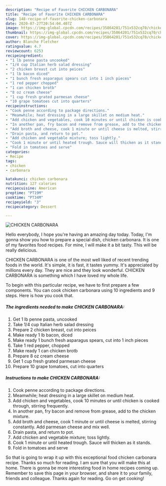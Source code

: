 ```yaml
---
description: "Recipe of Favorite CHICKEN CARBONARA"
title: "Recipe of Favorite CHICKEN CARBONARA"
slug: 148-recipe-of-favorite-chicken-carbonara
date: 2020-07-27T20:54:04.407Z
image: https://img-global.cpcdn.com/recipes/35864201/751x532cq70/chicken-carbonara-recipe-main-photo.jpg
thumbnail: https://img-global.cpcdn.com/recipes/35864201/751x532cq70/chicken-carbonara-recipe-main-photo.jpg
cover: https://img-global.cpcdn.com/recipes/35864201/751x532cq70/chicken-carbonara-recipe-main-photo.jpg
author: Blanche Fletcher
ratingvalue: 4.7
reviewcount: 6253
recipeingredient:
- "1 lb penne pasta uncooked"
- "1/4 cup Italian herb salad dressing"
- "2 chicken breast cut into peices"
- "1 lb bacon diced"
- "1 bunch fresh asparagus spears cut into 1 inch pieces"
- "1 red pepper chopped"
- "1 can chicken brotb"
- "8 oz cream cheese"
- "1 cup fresh grated parmesan cheese"
- "10 grape tomatoes cut into quarters"
recipeinstructions:
- "Cook penne according to package directions."
- "Meamwhile; heat dressing in a large skillet on medium heat."
- "Add chicken and vegetables, cook 10 minutes or until chicken is cooked through, stirring frequently."
- "In another pan, fry bacon and remove from grease, add to the chicken mixture."
- "Add broth and cheese, cook 1 minute or until cheese is melted, stirring constantly. Add parmesan cheese and mix well."
- "Drain pasta, and return to pot."
- "Add chicken and vegetable mixture; toss lightly."
- "Cook 1 minute or until heated trough. Sauce will thicken as it stands."
- "Fold in tomatoes and serve"
categories:
- Recipe
tags:
- chicken
- carbonara

katakunci: chicken carbonara 
nutrition: 127 calories
recipecuisine: American
preptime: "PT19M"
cooktime: "PT34M"
recipeyield: "3"
recipecategory: Dessert

---
```



![CHICKEN CARBONARA](https://img-global.cpcdn.com/recipes/35864201/751x532cq70/chicken-carbonara-recipe-main-photo.jpg)

Hello everybody, I hope you're having an amazing day today. Today, I'm gonna show you how to prepare a special dish, chicken carbonara. It is one of my favorites food recipes. For mine, I will make it a bit tasty. This will be really delicious.

CHICKEN CARBONARA is one of the most well liked of recent trending foods in the world. It's simple, it is fast, it tastes yummy. It's appreciated by millions every day. They are nice and they look wonderful. CHICKEN CARBONARA is something which I have loved my whole life.




To begin with this particular recipe, we have to first prepare a few components. You can cook chicken carbonara using 10 ingredients and 9 steps. Here is how you cook that.

<!--inarticleads1-->

##### The ingredients needed to make CHICKEN CARBONARA:

1. Get 1 lb penne pasta, uncooked
1. Take 1/4 cup Italian herb salad dressing
1. Prepare 2 chicken breast, cut into peices
1. Make ready 1 lb bacon, diced
1. Make ready 1 bunch fresh asparagus spears, cut into 1 inch pieces
1. Take 1 red pepper, chopped
1. Make ready 1 can chicken brotb
1. Prepare 8 oz cream cheese
1. Get 1 cup fresh grated parmesan cheese
1. Prepare 10 grape tomatoes, cut into quarters




<!--inarticleads2-->

##### Instructions to make CHICKEN CARBONARA:

1. Cook penne according to package directions.
1. Meamwhile; heat dressing in a large skillet on medium heat.
1. Add chicken and vegetables, cook 10 minutes or until chicken is cooked through, stirring frequently.
1. In another pan, fry bacon and remove from grease, add to the chicken mixture.
1. Add broth and cheese, cook 1 minute or until cheese is melted, stirring constantly. Add parmesan cheese and mix well.
1. Drain pasta, and return to pot.
1. Add chicken and vegetable mixture; toss lightly.
1. Cook 1 minute or until heated trough. Sauce will thicken as it stands.
1. Fold in tomatoes and serve




So that is going to wrap it up with this exceptional food chicken carbonara recipe. Thanks so much for reading. I am sure that you will make this at home. There is gonna be more interesting food in home recipes coming up. Remember to save this page in your browser, and share it to your family, friends and colleague. Thanks again for reading. Go on get cooking!
